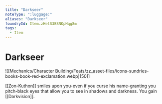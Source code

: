 ```yaml
---
title: "Darkseer"
noteType: ":luggage:"
aliases: "Darkseer"
foundryId: Item.zHetS3BSNKpHqg8m
tags:
  - Item
---
```


# Darkseer
![[Mechanics/Character Building/Feats/zz_asset-files/icons-sundries-books-book-red-exclamation.webp|150]]

[[Zon-Kuthon]] smiles upon you-even if you curse his name-granting you pitch-black eyes that allow you to see in shadows and darkness. You gain [[Darkvision]].
